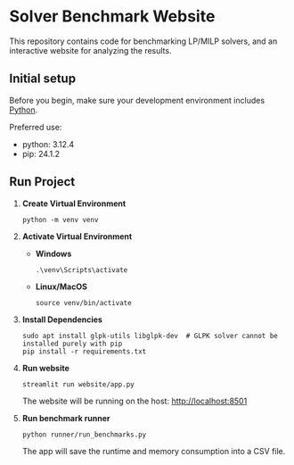# Solver Benchmark Website

This repository contains code for benchmarking LP/MILP solvers, and an interactive website for analyzing the results.

## Initial setup

Before you begin, make sure your development environment includes [Python](https://www.python.org/).

Preferred use:
- python: 3.12.4
- pip: 24.1.2

## Run Project

1. **Create Virtual Environment**
   ```shell
   python -m venv venv
   ```

2. **Activate Virtual Environment**
   - **Windows**
     ```shell
     .\venv\Scripts\activate
     ```
   - **Linux/MacOS**
     ```shell
     source venv/bin/activate
     ```

3. **Install Dependencies**
   ```shell
   sudo apt install glpk-utils libglpk-dev  # GLPK solver cannot be installed purely with pip
   pip install -r requirements.txt
   ```

4. **Run website**
   ```shell
   streamlit run website/app.py
   ```
   The website will be running on the host: [http://localhost:8501](http://localhost:8501)


5. **Run benchmark runner**
   ```shell
   python runner/run_benchmarks.py
   ```

   The app will save the runtime and memory consumption into a CSV file.